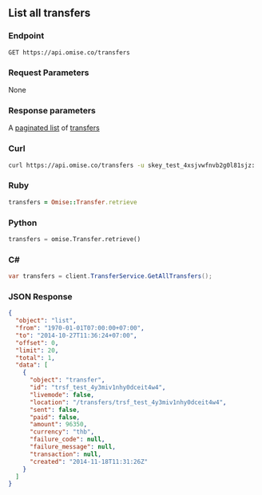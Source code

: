 ## List all transfers

### Endpoint

```
GET https://api.omise.co/transfers
```

### Request Parameters

None

### Response parameters
A [paginated list](/api/pagination) of [transfers](/api/transfers#the-transfer-object)

### Curl

```sh
curl https://api.omise.co/transfers -u skey_test_4xsjvwfnvb2g0l81sjz:
```

### Ruby

```ruby
transfers = Omise::Transfer.retrieve
```

### Python

```python
transfers = omise.Transfer.retrieve()
```

### C&#35;

```c#
var transfers = client.TransferService.GetAllTransfers();
```

### JSON Response

```json
{
  "object": "list",
  "from": "1970-01-01T07:00:00+07:00",
  "to": "2014-10-27T11:36:24+07:00",
  "offset": 0,
  "limit": 20,
  "total": 1,
  "data": [
    {
      "object": "transfer",
      "id": "trsf_test_4y3miv1nhy0dceit4w4",
      "livemode": false,
      "location": "/transfers/trsf_test_4y3miv1nhy0dceit4w4",
      "sent": false,
      "paid": false,
      "amount": 96350,
      "currency": "thb",
      "failure_code": null,
      "failure_message": null,
      "transaction": null,
      "created": "2014-11-18T11:31:26Z"
    }
  ]
}
```
